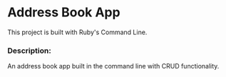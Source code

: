 # Address Book App

This project is built with Ruby's Command Line.

### Description:
An address book app built in the command line with CRUD functionality.
